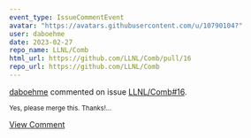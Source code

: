 ```yaml
---
event_type: IssueCommentEvent
avatar: "https://avatars.githubusercontent.com/u/10790104?"
user: daboehme
date: 2023-02-27
repo_name: LLNL/Comb
html_url: https://github.com/LLNL/Comb/pull/16
repo_url: https://github.com/LLNL/Comb
---
```


<a href='https://github.com/daboehme' target='_blank'>daboehme</a> commented on issue <a href='https://github.com/LLNL/Comb/pull/16' target='_blank'>LLNL/Comb#16</a>.

<small>Yes, please merge this. Thanks!...</small>

<a href='https://github.com/LLNL/Comb/pull/16' target='_blank'>View Comment</a>